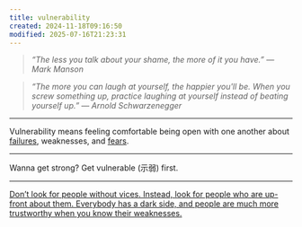 ```yaml
---
title: vulnerability
created: 2024-11-18T09:16:50
modified: 2025-07-16T21:23:31
---
```


> _“The less you talk about your shame, the more of it you have.” — Mark Manson_

> _“The more you can laugh at yourself, the happier you'll be. When you screw something up, practice laughing at yourself instead of beating yourself up.” — Arnold Schwarzenegger_

---

Vulnerability means feeling comfortable being open with one another about [failures](Failing%20forward%20turns%20setbacks%20into%20stepping%20stones.md), weaknesses, and [fears](fear.md).

---

Wanna get strong? Get vulnerable (示弱) first.

---

[Don’t look for people without vices. Instead, look for people who are up-front about them. Everybody has a dark side, and people are much more trustworthy when you know their weaknesses.](https://perell.com/note/28-pieces-of-life-advice/)
